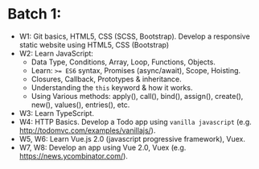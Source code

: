 # Batch 1:

- W1: Git basics, HTML5, CSS (SCSS, Bootstrap). Develop a responsive static website using HTML5, CSS (Bootstrap)
- W2: Learn JavaScript:
  - Data Type, Conditions, Array, Loop, Functions, Objects.
  - Learn: `>= ES6` syntax, Promises (async/await), Scope, Hoisting.
  - Closures, Callback, Prototypes & inheritance.
  - Understanding the `this` keyword & how it works. 
  - Using Various methods: apply(), call(), bind(), assign(), create(), new(), values(), entries(), etc.
- W3: Learn TypeScript.
- W4: HTTP Basics. Develop a Todo app using `vanilla javascript` (e.g. http://todomvc.com/examples/vanillajs/).
- W5, W6: Learn Vue.js 2.0 (javascript progressive framework), Vuex.
- W7, W8: Develop an app using Vue 2.0, Vuex (e.g. https://news.ycombinator.com/).

